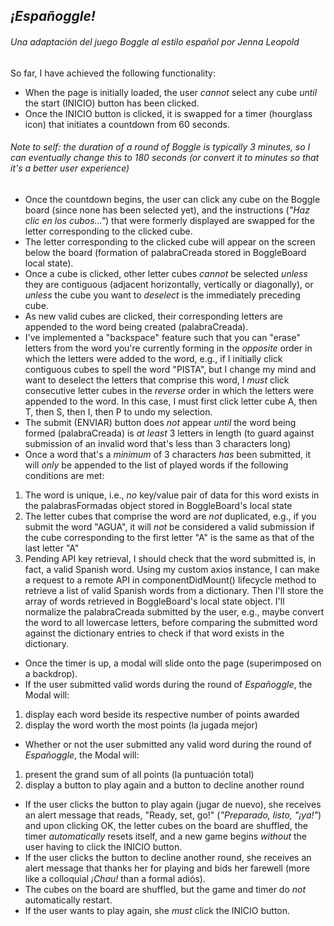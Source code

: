 ## *¡Españoggle!*

###### *Una adaptación del juego Boggle al estilo español por Jenna Leopold*

So far, I have achieved the following functionality:
* When the page is initially loaded, the user *cannot* select any cube *until* the start (INICIO) button has been clicked.
* Once the INICIO button is clicked, it is swapped for a timer (hourglass icon) that initiates a countdown from 60 seconds.

###### Note to self: the duration of a round of Boggle is typically 3 minutes, so I can eventually change this to 180 seconds (or convert it to minutes so that it's a better user experience)

* Once the countdown begins, the user can click any cube on the Boggle board (since none has been selected yet),
and the instructions (*"Haz clic en los cubos..."*) that were formerly displayed are swapped for the letter corresponding to the clicked cube.
* The letter corresponding to the clicked cube will appear on the screen below the board 
(formation of palabraCreada stored in BoggleBoard local state).
* Once a cube is clicked, other letter cubes *cannot* be selected *unless* they are contiguous 
(adjacent horizontally, vertically or diagonally),
or *unless* the cube you want to *deselect* is the immediately preceding cube.
* As new valid cubes are clicked, their corresponding letters are appended to the word being created (palabraCreada).
* I've implemented a "backspace" feature such that you can "erase" letters from the word you're currently forming in the *opposite* order in which the letters were added to the word, e.g., if I initially click contiguous cubes to spell the word "PISTA", but I change my mind and want to deselect the letters that comprise this word, I *must* click consecutive letter cubes in the *reverse* order in which the letters were appended to the word. In this case, I must first click letter cube A, then T, then S, then I, then P to undo my selection.
* The submit (ENVIAR) button does *not* appear *until* the word being formed (palabraCreada) is *at least* 3 letters in length 
(to guard against submission of an invalid word that's less than 3 characters long)
* Once a word that's a *minimum* of 3 characters *has* been submitted, it will *only* be appended to the list of played words if the following conditions are met:
1. The word is unique, i.e., *no* key/value pair of data for this word exists in the palabrasFormadas object stored in BoggleBoard's local state
1. The letter cubes that comprise the word are *not* duplicated, e.g., if you submit the word "AGUA", it will *not* be considered a valid submission if the cube corresponding to the first letter "A" is the same as that of the last letter "A"
1. Pending API key retrieval, I should check that the word submitted is, in fact, a valid Spanish word. Using my custom axios instance, I can make a request to a remote API in componentDidMount() lifecycle method to retrieve a list of valid Spanish words from a dictionary. Then I'll store the array of words retrieved in BoggleBoard's local state object. I'll normalize the palabraCreada submitted by the user, e.g., maybe convert the word to all lowercase letters, before comparing the submitted word against the dictionary entries to check if that word exists in the dictionary.
* Once the timer is up, a modal will slide onto the page (superimposed on a backdrop).
* If the user submitted valid words during the round of *Españoggle*, the Modal will:
1. display each word beside its respective number of points awarded
1. display the word worth the most points (la jugada mejor)
* Whether or not the user submitted any valid word during the round of *Españoggle*, the Modal will:
1. present the grand sum of all points (la puntuación total)
1. display a button to play again and a button to decline another round
* If the user clicks the button to play again (jugar de nuevo), she receives an alert message that reads, "Ready, set, go!" (*"Preparado, listo, "¡ya!"*) and upon clicking OK, the letter cubes on the board are shuffled, the timer *automatically* resets itself, and a new game begins *without* the user having to click the INICIO button.
* If the user clicks the button to decline another round, she receives an alert message that thanks her for playing and bids her farewell (more like a colloquial *¡Chau!* than a formal adiós). 
* The cubes on the board are shuffled, but the game and timer do *not* automatically restart.
* If the user wants to play again, she *must* click the INICIO button.